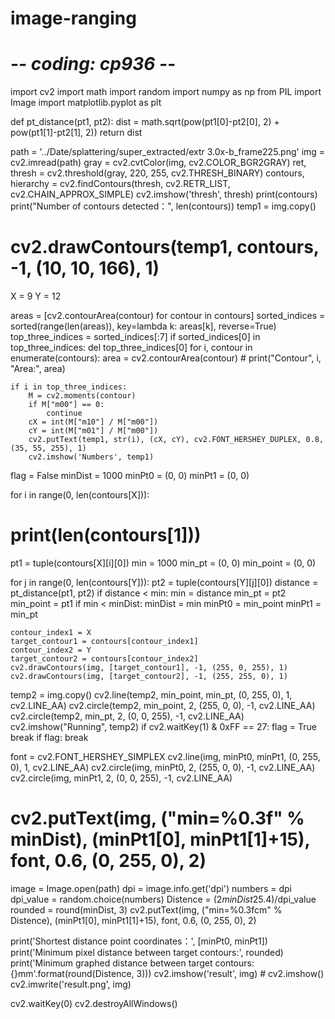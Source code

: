 # image-ranging
# -*- coding: cp936 -*-
import cv2
import math
import random
import numpy as np
from PIL import Image
import matplotlib.pyplot as plt


def pt_distance(pt1, pt2):
    dist = math.sqrt(pow(pt1[0]-pt2[0], 2) + pow(pt1[1]-pt2[1], 2))
    return dist


path = '../Date/splattering/super_extracted/extr 3.0x-b_frame225.png'
img = cv2.imread(path)
gray = cv2.cvtColor(img, cv2.COLOR_BGR2GRAY)
ret, thresh = cv2.threshold(gray, 220, 255, cv2.THRESH_BINARY)
contours, hierarchy = cv2.findContours(thresh, cv2.RETR_LIST, cv2.CHAIN_APPROX_SIMPLE)
cv2.imshow('thresh', thresh)
print(contours)
print("Number of contours detected：", len(contours))
temp1 = img.copy()
# cv2.drawContours(temp1, contours, -1, (10, 10, 166), 1)
X = 9
Y = 12

areas = [cv2.contourArea(contour) for contour in contours]
sorted_indices = sorted(range(len(areas)), key=lambda k: areas[k], reverse=True)
top_three_indices = sorted_indices[:7]
if sorted_indices[0] in top_three_indices:
    del top_three_indices[0]
for i, contour in enumerate(contours):
    area = cv2.contourArea(contour)
    # print("Contour", i, "Area:", area)

    if i in top_three_indices:
        M = cv2.moments(contour)
        if M["m00"] == 0:
            continue
        cX = int(M["m10"] / M["m00"])
        cY = int(M["m01"] / M["m00"])
        cv2.putText(temp1, str(i), (cX, cY), cv2.FONT_HERSHEY_DUPLEX, 0.8, (35, 55, 255), 1)
        cv2.imshow('Numbers', temp1)

flag = False
minDist = 1000
minPt0 = (0, 0)
minPt1 = (0, 0)

for i in range(0, len(contours[X])):
  # print(len(contours[1]))
  pt1 = tuple(contours[X][i][0])
  min = 1000
  min_pt = (0, 0)
  min_point = (0, 0)

  for j in range(0, len(contours[Y])):
    pt2 = tuple(contours[Y][j][0])
    distance = pt_distance(pt1, pt2)
    if distance < min:
      min = distance
      min_pt = pt2
      min_point = pt1
  if min < minDist:
    minDist = min
    minPt0 = min_point
    minPt1 = min_pt

    contour_index1 = X
    target_contour1 = contours[contour_index1]
    contour_index2 = Y
    target_contour2 = contours[contour_index2]
    cv2.drawContours(img, [target_contour1], -1, (255, 0, 255), 1)
    cv2.drawContours(img, [target_contour2], -1, (255, 255, 0), 1)
  temp2 = img.copy()
  cv2.line(temp2, min_point, min_pt, (0, 255, 0), 1, cv2.LINE_AA)
  cv2.circle(temp2, min_point, 2, (255, 0, 0), -1, cv2.LINE_AA)
  cv2.circle(temp2, min_pt, 2, (0, 0, 255), -1, cv2.LINE_AA)
  cv2.imshow("Running", temp2)
  if cv2.waitKey(1) & 0xFF == 27:
    flag = True
    break
  if flag:
    break

font = cv2.FONT_HERSHEY_SIMPLEX
cv2.line(img, minPt0, minPt1, (0, 255, 0), 1, cv2.LINE_AA)
cv2.circle(img, minPt0, 2, (255, 0, 0), -1, cv2.LINE_AA)
cv2.circle(img, minPt1, 2, (0, 0, 255), -1, cv2.LINE_AA)
# cv2.putText(img, ("min=%0.3f" % minDist), (minPt1[0], minPt1[1]+15), font, 0.6, (0, 255, 0), 2)

image = Image.open(path)
dpi = image.info.get('dpi')
numbers = dpi
dpi_value = random.choice(numbers)
Distence = (2*minDist*25.4)/dpi_value
rounded = round(minDist, 3)
cv2.putText(img, ("min=%0.3fcm" % Distence), (minPt1[0], minPt1[1]+15), font, 0.6, (0, 255, 0), 2)

print('Shortest distance point coordinates：', [minPt0, minPt1])
print('Minimum pixel distance between target contours:', rounded)
print('Minimum graphed distance between target contours:{}mm'.format(round(Distence, 3)))
cv2.imshow('result', img)  # cv2.imshow()
cv2.imwrite('result.png', img)

cv2.waitKey(0)
cv2.destroyAllWindows()
